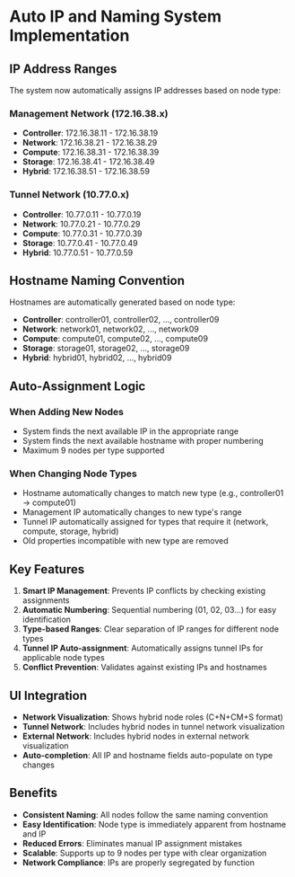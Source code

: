 # Auto IP and Naming System Implementation

## IP Address Ranges

The system now automatically assigns IP addresses based on node type:

### Management Network (172.16.38.x)

-   **Controller**: 172.16.38.11 - 172.16.38.19
-   **Network**: 172.16.38.21 - 172.16.38.29
-   **Compute**: 172.16.38.31 - 172.16.38.39
-   **Storage**: 172.16.38.41 - 172.16.38.49
-   **Hybrid**: 172.16.38.51 - 172.16.38.59

### Tunnel Network (10.77.0.x)

-   **Controller**: 10.77.0.11 - 10.77.0.19
-   **Network**: 10.77.0.21 - 10.77.0.29
-   **Compute**: 10.77.0.31 - 10.77.0.39
-   **Storage**: 10.77.0.41 - 10.77.0.49
-   **Hybrid**: 10.77.0.51 - 10.77.0.59

## Hostname Naming Convention

Hostnames are automatically generated based on node type:

-   **Controller**: controller01, controller02, ..., controller09
-   **Network**: network01, network02, ..., network09
-   **Compute**: compute01, compute02, ..., compute09
-   **Storage**: storage01, storage02, ..., storage09
-   **Hybrid**: hybrid01, hybrid02, ..., hybrid09

## Auto-Assignment Logic

### When Adding New Nodes

-   System finds the next available IP in the appropriate range
-   System finds the next available hostname with proper numbering
-   Maximum 9 nodes per type supported

### When Changing Node Types

-   Hostname automatically changes to match new type (e.g., controller01 → compute01)
-   Management IP automatically changes to new type's range
-   Tunnel IP automatically assigned for types that require it (network, compute, storage, hybrid)
-   Old properties incompatible with new type are removed

## Key Features

1. **Smart IP Management**: Prevents IP conflicts by checking existing assignments
2. **Automatic Numbering**: Sequential numbering (01, 02, 03...) for easy identification
3. **Type-based Ranges**: Clear separation of IP ranges for different node types
4. **Tunnel IP Auto-assignment**: Automatically assigns tunnel IPs for applicable node types
5. **Conflict Prevention**: Validates against existing IPs and hostnames

## UI Integration

-   **Network Visualization**: Shows hybrid node roles (C+N+CM+S format)
-   **Tunnel Network**: Includes hybrid nodes in tunnel network visualization
-   **External Network**: Includes hybrid nodes in external network visualization
-   **Auto-completion**: All IP and hostname fields auto-populate on type changes

## Benefits

-   **Consistent Naming**: All nodes follow the same naming convention
-   **Easy Identification**: Node type is immediately apparent from hostname and IP
-   **Reduced Errors**: Eliminates manual IP assignment mistakes
-   **Scalable**: Supports up to 9 nodes per type with clear organization
-   **Network Compliance**: IPs are properly segregated by function

